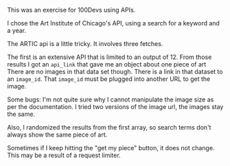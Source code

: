 This was an exercise for 100Devs using APIs.

I chose the Art Institute of Chicago's API, using a search for a keyword and a year.

The ARTIC api is a little tricky. It involves three fetches.

The first is an extensive API that is limited to an output of 12.
From those results I got an `api_link` that gave me an object about one piece of art
There are no images in that data set though. There is a link in that dataset to an `image_id`.
That `image_id` must be plugged into another URL to get the image.

Some bugs:
I'm not quite sure why I cannot manipulate the image size as per the documentation.
I tried two versions of the image url, the images stay the same.

Also, I randomized the results from the first array, so search terms don't always show the same piece of art.

Sometimes if I keep hitting the "get my piece" button, it does not change. This may be a result of a request limiter.

